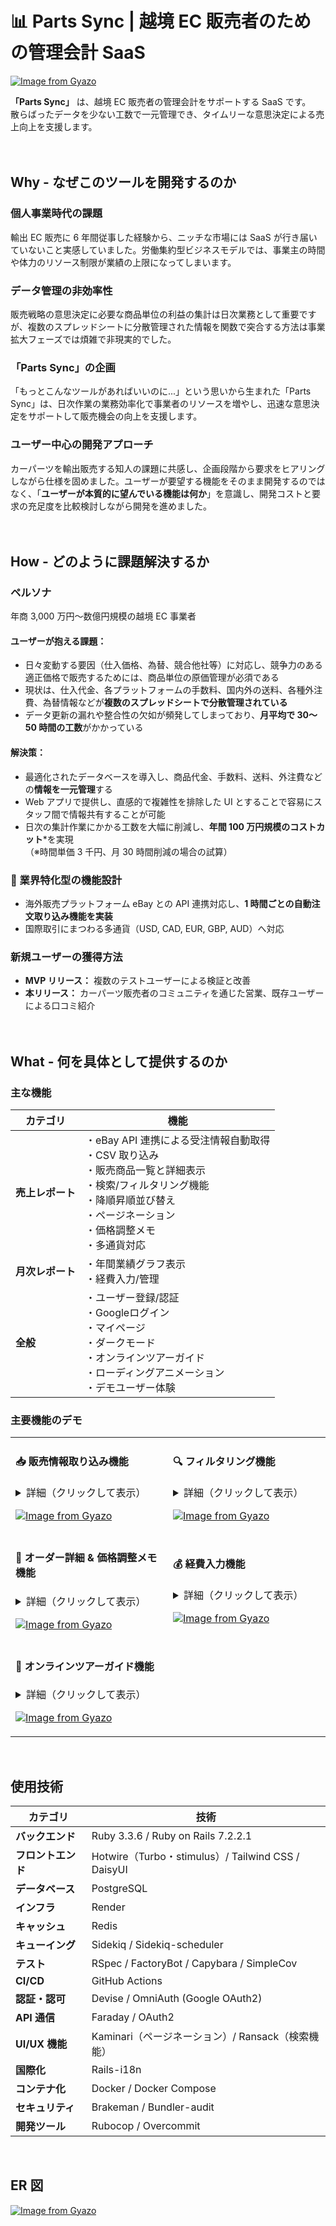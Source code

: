 # 📊 Parts Sync | 越境 EC 販売者のための管理会計 SaaS

[![Image from Gyazo](https://i.gyazo.com/3a721fbb896e886a8c4ef51df114f372.jpg)](https://gyazo.com/3a721fbb896e886a8c4ef51df114f372)

**「Parts Sync」** は、越境 EC 販売者の管理会計をサポートする SaaS です。<br>
散らばったデータを少ない工数で一元管理でき、タイムリーな意思決定による売上向上を支援します。
<br><br><br>

## Why - なぜこのツールを開発するのか

### 個人事業時代の課題

輸出 EC 販売に 6 年間従事した経験から、ニッチな市場には SaaS が行き届いていないこと実感していました。労働集約型ビジネスモデルでは、事業主の時間や体力のリソース制限が業績の上限になってしまいます。

### データ管理の非効率性

販売戦略の意思決定に必要な商品単位の利益の集計は日次業務として重要ですが、複数のスプレッドシートに分散管理された情報を関数で突合する方法は事業拡大フェーズでは煩雑で非現実的でした。

### 「Parts Sync」の企画

「もっとこんなツールがあればいいのに...」という思いから生まれた「Parts Sync」は、日次作業の業務効率化で事業者のリソースを増やし、迅速な意思決定をサポートして販売機会の向上を支援します。

### ユーザー中心の開発アプローチ

カーパーツを輸出販売する知人の課題に共感し、企画段階から要求をヒアリングしながら仕様を固めました。ユーザーが要望する機能をそのまま開発するのではなく、「**ユーザーが本質的に望んでいる機能は何か**」を意識し、開発コストと要求の充足度を比較検討しながら開発を進めました。
<br><br><br>

## How - どのように課題解決するか

### ペルソナ

年商 3,000 万円〜数億円規模の越境 EC 事業者<br>

#### ユーザーが抱える課題：

- 日々変動する要因（仕入価格、為替、競合他社等）に対応し、競争力のある適正価格で販売するためには、商品単位の原価管理が必須である
- 現状は、仕入代金、各プラットフォームの手数料、国内外の送料、各種外注費、為替情報などが**複数のスプレッドシートで分散管理されている**
- データ更新の漏れや整合性の欠如が頻発してしまっており、**月平均で 30〜50 時間の工数**がかかっている

#### 解決策：

- 最適化されたデータベースを導入し、商品代金、手数料、送料、外注費などの**情報を一元管理**する
- Web アプリで提供し、直感的で複雑性を排除した UI とすることで容易にスタッフ間で情報共有することが可能
- 日次の集計作業にかかる工数を大幅に削減し、**年間 100 万円規模のコストカット**\*を実現<br>（※時間単価 3 千円、月 30 時間削減の場合の試算）

### 🔧 業界特化型の機能設計

- 海外販売プラットフォーム eBay との API 連携対応し、**1 時間ごとの自動注文取り込み機能を実装**
- 国際取引にまつわる多通貨（USD, CAD, EUR, GBP, AUD）へ対応

### 新規ユーザーの獲得方法

- **MVP リリース：** 複数のテストユーザーによる検証と改善
- **本リリース：** カーパーツ販売者のコミュニティを通じた営業、既存ユーザーによる口コミ紹介
<br><br><br>

## What - 何を具体として提供するのか <br>

### 主な機能

| カテゴリ         | 機能                                                                                                                                               |
| ---------------- | -------------------------------------------------------------------------------------------------------------------------------------------------- |
| **売上レポート** | ・eBay API 連携による受注情報自動取得<br>・CSV 取り込み<br>・販売商品一覧と詳細表示<br>・検索/フィルタリング機能<br>・降順昇順並び替え<br>・ページネーション<br>・価格調整メモ<br>・多通貨対応 |
| **月次レポート** | ・年間業績グラフ表示<br>・経費入力/管理                                                                                                            |
| **全般**         | ・ユーザー登録/認証<br>・Googleログイン<br>・マイページ<br>・ダークモード<br>・オンラインツアーガイド<br>・ローディングアニメーション<br>・デモユーザー体験                            |

### 主要機能のデモ

<table>
<tr>
<td width="50%">

#### 📥 販売情報取り込み機能

<details>
<summary>詳細（クリックして表示）</summary>
CSV 形式のインポートでは委託先から入手した外注費を DB へ保存します。<br>また、基本情報はプラットフォームの API 経由で自動的に更新されます。Sidekiq+Redis を用いて 1 時間ごとの定期実行を実現しました。
</details>

[![Image from Gyazo](https://i.gyazo.com/5fb5078493a916a67b9e1dcd23478287.gif)](https://gyazo.com/5fb5078493a916a67b9e1dcd23478287)

</td>
<td width="50%">

#### 🔍 フィルタリング機能

<details>
<summary>詳細（クリックして表示）</summary>
Ransack を利用した検索機能です。販売データを日付、注文番号、追跡番号、SKU コードでマルチ検索することができます。<br>アイコンやプレースホルダーを利用することで、情報量を最小限にしつつ、直感的な UI を実現しています。
</details>

[![Image from Gyazo](https://i.gyazo.com/c39aaff5e467c1b1c1f93d1f86959412.gif)](https://gyazo.com/c39aaff5e467c1b1c1f93d1f86959412)

</td>
</tr>
<tr>
<td width="50%">

#### 📝 オーダー詳細 & 価格調整メモ機能

<details>
<summary>詳細（クリックして表示）</summary>
Turbo Frames/Streams & Stimulus を利用することで商品一覧画面からページ遷移せずにモーダル画面表示をしたり、販売金額調整のメモを登録できます。<br>また、HTMLのダイアログ機能を使ってESC キーや、枠外のクリックでモーダルを閉じることができ、再レンダリング不要で青色の価格調整日バッジが一覧画面に記載されます。
</details>

[![Image from Gyazo](https://i.gyazo.com/86e1fcede5b99059502eb51146b6caf3.gif)](https://gyazo.com/86e1fcede5b99059502eb51146b6caf3)

</td>
<td width="50%">

#### 💰 経費入力機能

<details>
<summary>詳細（クリックして表示）</summary>
商品別の利益計算には含めたくない経費で、かつ月次レポートには含めたい項目はこちらで手動入力することができます。<br>一部の委託費用については、CSVインポート時に自動的にこちらの機能へ登録されます。
</details>

[![Image from Gyazo](https://i.gyazo.com/e428dcbca255851103774bf2cc259800.gif)](https://gyazo.com/e428dcbca255851103774bf2cc259800)

</td>
</tr>
<tr>
<td width="50%">

#### 🎯 オンラインツアーガイド機能

<details>
<summary>詳細（クリックして表示）</summary>
Tour.jsのJavaScriptライブラリを利用することで、初めてログインするユーザーに対して視覚的なオンライツアーを提供しています。<br>初回の認知負荷を下げることでユーザー体験を向上させる狙いで導入しました。
</details>

[![Image from Gyazo](https://i.gyazo.com/a2b15bd487d7a6200caee2719c018a15.gif)](https://gyazo.com/a2b15bd487d7a6200caee2719c018a15)

</td>
<td width="50%">
</td>
</tr>
</table>
<br>

## 使用技術

| カテゴリ           | 技術                                               |
| ------------------ | -------------------------------------------------- |
| **バックエンド**   | Ruby 3.3.6 / Ruby on Rails 7.2.2.1                 |
| **フロントエンド** | Hotwire（Turbo・stimulus）/ Tailwind CSS / DaisyUI |
| **データベース**   | PostgreSQL                                         |
| **インフラ**       | Render                                             |
| **キャッシュ**     | Redis                                              |
| **キューイング**   | Sidekiq / Sidekiq-scheduler                        |
| **テスト**         | RSpec / FactoryBot / Capybara / SimpleCov          |
| **CI/CD**          | GitHub Actions                                     |
| **認証・認可**     | Devise / OmniAuth (Google OAuth2)                  |
| **API 通信**       | Faraday / OAuth2                                   |
| **UI/UX 機能**     | Kaminari（ページネーション）/ Ransack（検索機能）  |
| **国際化**         | Rails-i18n                                         |
| **コンテナ化**     | Docker / Docker Compose                            |
| **セキュリティ**   | Brakeman / Bundler-audit                           |
| **開発ツール**     | Rubocop / Overcommit                               |

<br>

## ER 図

[![Image from Gyazo](https://i.gyazo.com/219e7b0c7a3e8d4d4b58e573806667f9.png)](https://gyazo.com/219e7b0c7a3e8d4d4b58e573806667f9)
